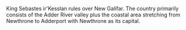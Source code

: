 King Sebastes ir'Kesslan rules over New Galifar.
The country primarily consists of the Adder River valley plus the coastal area stretching from Newthrone to Adderport with Newthrone as its capital.